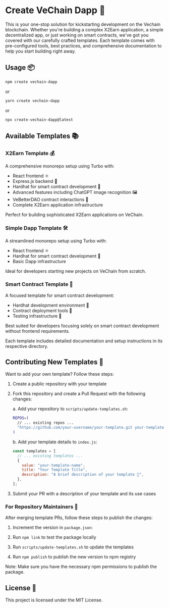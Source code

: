 # Create VeChain Dapp 🚀

This is your one-stop solution for kickstarting development on the Vechain blockchain. Whether you're building a complex X2Earn application, a simple decentralized app, or just working on smart contracts, we've got you covered with our carefully crafted templates. Each template comes with pre-configured tools, best practices, and comprehensive documentation to help you start building right away.

## Usage 📦

```bash
npm create vechain-dapp
```

or

```bash
yarn create vechain-dapp
```

or

```bash
npx create-vechain-dapp@latest
```

## Available Templates 📚

### X2Earn Template 💰

A comprehensive monorepo setup using Turbo with:

- React frontend ⚛️
- Express.js backend 🚀
- Hardhat for smart contract development 🔨
- Advanced features including ChatGPT image recognition 🖼️
- VeBetterDAO contract interactions 🤝
- Complete X2Earn application infrastructure

Perfect for building sophisticated X2Earn applications on VeChain.

### Simple Dapp Template 🛠️

A streamlined monorepo setup using Turbo with:

- React frontend ⚛️
- Hardhat for smart contract development 🔨
- Basic Dapp infrastructure

Ideal for developers starting new projects on VeChain from scratch.

### Smart Contract Template 📜

A focused template for smart contract development:

- Hardhat development environment 🔨
- Contract deployment tools 🚀
- Testing infrastructure 🧪

Best suited for developers focusing solely on smart contract development without frontend requirements.

Each template includes detailed documentation and setup instructions in its respective directory.

## Contributing New Templates 🤝

Want to add your own template? Follow these steps:

1. Create a public repository with your template
2. Fork this repository and create a Pull Request with the following changes:

   a. Add your repository to `scripts/update-templates.sh`:

   ```bash
   REPOS=(
     // ... existing repos ...
     "https://github.com/your-username/your-template.git your-template-name"
   )
   ```

   b. Add your template details to `index.js`:

   ```javascript
   const templates = [
     // ... existing templates ...
     {
       value: "your-template-name",
       title: "Your Template Title",
       description: "A brief description of your template 🚀",
     },
   ];
   ```

3. Submit your PR with a description of your template and its use cases

### For Repository Maintainers 🔧

After merging template PRs, follow these steps to publish the changes:

1. Increment the version in `package.json`:

2. Run `npm link` to test the package locally

3. Run `scripts/update-templates.sh` to update the templates

4. Run `npm publish` to publish the new version to npm registry

Note: Make sure you have the necessary npm permissions to publish the package.

## License 📄

This project is licensed under the MIT License.
